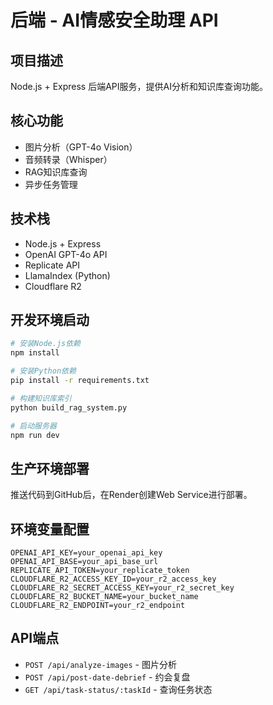 # 后端 - AI情感安全助理 API

## 项目描述
Node.js + Express 后端API服务，提供AI分析和知识库查询功能。

## 核心功能
- 图片分析（GPT-4o Vision）
- 音频转录（Whisper）
- RAG知识库查询
- 异步任务管理

## 技术栈
- Node.js + Express
- OpenAI GPT-4o API
- Replicate API
- LlamaIndex (Python)
- Cloudflare R2

## 开发环境启动
```bash
# 安装Node.js依赖
npm install

# 安装Python依赖
pip install -r requirements.txt

# 构建知识库索引
python build_rag_system.py

# 启动服务器
npm run dev
```

## 生产环境部署
推送代码到GitHub后，在Render创建Web Service进行部署。

## 环境变量配置
```env
OPENAI_API_KEY=your_openai_api_key
OPENAI_API_BASE=your_api_base_url
REPLICATE_API_TOKEN=your_replicate_token
CLOUDFLARE_R2_ACCESS_KEY_ID=your_r2_access_key
CLOUDFLARE_R2_SECRET_ACCESS_KEY=your_r2_secret_key
CLOUDFLARE_R2_BUCKET_NAME=your_bucket_name
CLOUDFLARE_R2_ENDPOINT=your_r2_endpoint
```

## API端点
- `POST /api/analyze-images` - 图片分析
- `POST /api/post-date-debrief` - 约会复盘
- `GET /api/task-status/:taskId` - 查询任务状态 